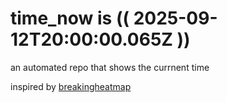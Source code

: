 # time_now is (( 2025-09-12T20:00:00.065Z ))

an automated repo that shows the currnent time

inspired by [breakingheatmap](https://github.com/breakingheatmap/breakingheatmap)